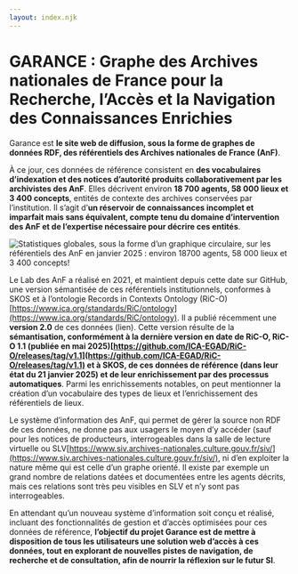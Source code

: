 ```yaml
---
layout: index.njk
---
```


# GARANCE : Graphe des Archives nationales de France pour la Recherche, l’Accès et la Navigation des Connaissances Enrichies

Garance est **le site web de diffusion, sous la forme de graphes de données RDF, des référentiels des Archives nationales de France (AnF)**.

À ce jour, ces données de référence consistent en **des vocabulaires d’indexation et des notices d’autorité produits collaborativement par les archivistes des AnF**. Elles décrivent environ **18 700 agents, 58 000 lieux et 3 400 concepts**, entités de contexte des archives conservées par l’institution. Il s’agit d’**un réservoir de connaissances incomplet et imparfait mais sans équivalent, compte tenu du domaine d’intervention des AnF et de l’expertise nécessaire pour décrire ces entités**.


![Statistiques globales, sous la forme d’un graphique circulaire, sur les référentiels des AnF en janvier 2025 : environ 18700 agents, 58 000 lieux et 3 400 concepts!](../../assets/images/stats_fr_small.png "Statistiques sur les référentiels des AnF en janvier 2025")


Le Lab des AnF a réalisé en 2021, et maintient depuis cette date sur GitHub, une version sémantisée de ces référentiels institutionnels, conformes à SKOS et à l’ontologie Records in Contexts Ontology (RiC-O)[https://www.ica.org/standards/RiC/ontology](https://www.ica.org/standards/RiC/ontology). Il a publié récemment une **version 2.0** de ces données (lien). Cette version résulte de la **sémantisation, conformément à la dernière version en date de RiC-O, RiC-O 1.1 (publiée en mai 2025)[https://github.com/ICA-EGAD/RiC-O/releases/tag/v1.1](https://github.com/ICA-EGAD/RiC-O/releases/tag/v1.1) et à SKOS, de ces données de référence (dans leur état du 21 janvier 2025) et de leur enrichissement par des processus automatiques**. Parmi les enrichissements notables, on peut mentionner la création d’un vocabulaire des types de lieux et l’enrichissement des référentiels de lieux.

Le système d’information des AnF, qui permet de gérer la source non RDF de ces données, ne donne pas aux usagers le moyen d’y accéder (sauf pour les notices de producteurs, interrogeables dans la salle de lecture virtuelle ou SLV[https://www.siv.archives-nationales.culture.gouv.fr/siv/](https://www.siv.archives-nationales.culture.gouv.fr/siv/), ni d’en exploiter la nature même qui est celle d’un graphe orienté. Il existe par exemple un grand nombre de relations datées et documentées entre les agents décrits, mais ces relations sont très peu visibles en SLV et n’y sont pas interrogeables.

En attendant qu’un nouveau système d’information soit conçu et réalisé, incluant des fonctionnalités de gestion et d’accès optimisées pour ces données de référence, **l’objectif du projet Garance est de mettre à disposition de tous les utilisateurs une solution web d’accès à ces données, tout en explorant de nouvelles pistes de navigation, de recherche et de consultation, afin de nourrir la réflexion sur le futur SI**.
